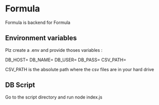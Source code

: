 # Formula

Formula is backend for Formula

## Environment variables

Plz create a .env and provide thoses variables :

DB_HOST=
DB_NAME=
DB_USER=
DB_PASS=
CSV_PATH=

CSV_PATH is the absolute path where the csv files are in your hard drive

## DB Script

Go to the script directory and run node index.js

